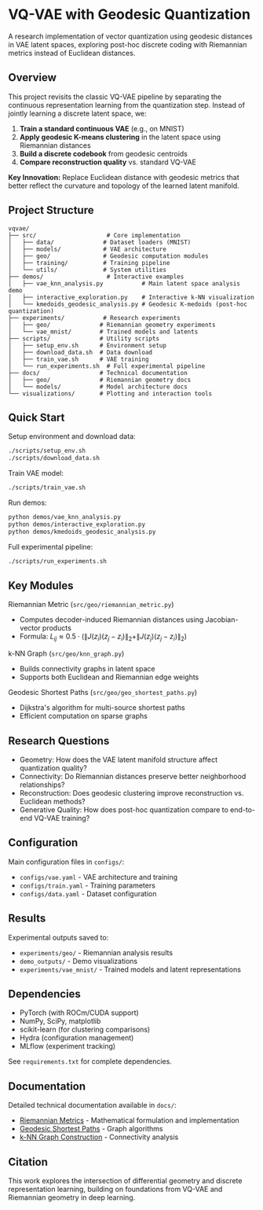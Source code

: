 # VQ-VAE with Geodesic Quantization

A research implementation of vector quantization using geodesic distances in VAE latent spaces, exploring post-hoc discrete coding with Riemannian metrics instead of Euclidean distances.

## Overview

This project revisits the classic VQ-VAE pipeline by separating the continuous representation learning from the quantization step. Instead of jointly learning a discrete latent space, we:

1. **Train a standard continuous VAE** (e.g., on MNIST)
2. **Apply geodesic K-means clustering** in the latent space using Riemannian distances
3. **Build a discrete codebook** from geodesic centroids  
4. **Compare reconstruction quality** vs. standard VQ-VAE

**Key Innovation:** Replace Euclidean distance with geodesic metrics that better reflect the curvature and topology of the learned latent manifold.

## Project Structure

```
vqvae/
├── src/                    # Core implementation
│   ├── data/              # Dataset loaders (MNIST)
│   ├── models/            # VAE architecture
│   ├── geo/               # Geodesic computation modules
│   ├── training/          # Training pipeline
│   └── utils/             # System utilities
├── demos/                  # Interactive examples
│   ├── vae_knn_analysis.py           # Main latent space analysis demo
│   ├── interactive_exploration.py    # Interactive k-NN visualization
│   └── kmedoids_geodesic_analysis.py # Geodesic K-medoids (post-hoc quantization)
├── experiments/           # Research experiments  
│   ├── geo/              # Riemannian geometry experiments
│   └── vae_mnist/        # Trained models and latents
├── scripts/              # Utility scripts
│   ├── setup_env.sh      # Environment setup
│   ├── download_data.sh  # Data download
│   ├── train_vae.sh      # VAE training
│   └── run_experiments.sh  # Full experimental pipeline
├── docs/                 # Technical documentation
│   ├── geo/              # Riemannian geometry docs
│   └── models/           # Model architecture docs
└── visualizations/       # Plotting and interaction tools
```

## Quick Start

Setup environment and download data:
```bash
./scripts/setup_env.sh
./scripts/download_data.sh
```

Train VAE model:
```bash
./scripts/train_vae.sh
```

Run demos:
```bash
python demos/vae_knn_analysis.py
python demos/interactive_exploration.py
python demos/kmedoids_geodesic_analysis.py
```

Full experimental pipeline:
```bash
./scripts/run_experiments.sh
```

## Key Modules

Riemannian Metric (`src/geo/riemannian_metric.py`)
- Computes decoder-induced Riemannian distances using Jacobian-vector products
- Formula: $L_{ij} \approx 0.5 \cdot (\|J(z_i)(z_j - z_i)\|_2 + \|J(z_j)(z_j - z_i)\|_2)$

k-NN Graph (`src/geo/knn_graph.py`)  
- Builds connectivity graphs in latent space
- Supports both Euclidean and Riemannian edge weights

Geodesic Shortest Paths (`src/geo/geo_shortest_paths.py`)
- Dijkstra's algorithm for multi-source shortest paths
- Efficient computation on sparse graphs

## Research Questions

- Geometry: How does the VAE latent manifold structure affect quantization quality?
- Connectivity: Do Riemannian distances preserve better neighborhood relationships?
- Reconstruction: Does geodesic clustering improve reconstruction vs. Euclidean methods?
- Generative Quality: How does post-hoc quantization compare to end-to-end VQ-VAE training?

## Configuration

Main configuration files in `configs/`:
- `configs/vae.yaml` - VAE architecture and training
- `configs/train.yaml` - Training parameters
- `configs/data.yaml` - Dataset configuration

## Results

Experimental outputs saved to:
- `experiments/geo/` - Riemannian analysis results
- `demo_outputs/` - Demo visualizations  
- `experiments/vae_mnist/` - Trained models and latent representations

## Dependencies

- PyTorch (with ROCm/CUDA support)
- NumPy, SciPy, matplotlib
- scikit-learn (for clustering comparisons)
- Hydra (configuration management)
- MLflow (experiment tracking)

See `requirements.txt` for complete dependencies.

## Documentation

Detailed technical documentation available in `docs/`:
- [Riemannian Metrics](docs/geo/riemannian_metric.md) - Mathematical formulation and implementation
- [Geodesic Shortest Paths](docs/geo/geo_shortest_paths.md) - Graph algorithms
- [k-NN Graph Construction](docs/models/knn_graph.md) - Connectivity analysis

## Citation

This work explores the intersection of differential geometry and discrete representation learning, building on foundations from VQ-VAE and Riemannian geometry in deep learning.
